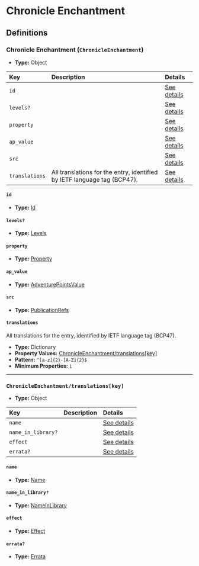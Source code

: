 # Chronicle Enchantment

## Definitions

### <a name="ChronicleEnchantment"></a> Chronicle Enchantment (`ChronicleEnchantment`)

- **Type:** Object

Key | Description | Details
:-- | :-- | :--
`id` |  | <a href="#ChronicleEnchantment/id">See details</a>
`levels?` |  | <a href="#ChronicleEnchantment/levels">See details</a>
`property` |  | <a href="#ChronicleEnchantment/property">See details</a>
`ap_value` |  | <a href="#ChronicleEnchantment/ap_value">See details</a>
`src` |  | <a href="#ChronicleEnchantment/src">See details</a>
`translations` | All translations for the entry, identified by IETF language tag (BCP47). | <a href="#ChronicleEnchantment/translations">See details</a>

#### <a name="ChronicleEnchantment/id"></a> `id`

- **Type:** <a href="#Id">Id</a>

#### <a name="ChronicleEnchantment/levels"></a> `levels?`

- **Type:** <a href="#Levels">Levels</a>

#### <a name="ChronicleEnchantment/property"></a> `property`

- **Type:** <a href="#Property">Property</a>

#### <a name="ChronicleEnchantment/ap_value"></a> `ap_value`

- **Type:** <a href="#AdventurePointsValue">AdventurePointsValue</a>

#### <a name="ChronicleEnchantment/src"></a> `src`

- **Type:** <a href="../source/_PublicationRef.md#PublicationRefs">PublicationRefs</a>

#### <a name="ChronicleEnchantment/translations"></a> `translations`

All translations for the entry, identified by IETF language tag (BCP47).

- **Type:** Dictionary
- **Property Values:** <a href="#ChronicleEnchantment/translations[key]">ChronicleEnchantment/translations[key]</a>
- **Pattern:** `^[a-z]{2}-[A-Z]{2}$`
- **Minimum Properties:** `1`

---

### <a name="ChronicleEnchantment/translations[key]"></a> `ChronicleEnchantment/translations[key]`

- **Type:** Object

Key | Description | Details
:-- | :-- | :--
`name` |  | <a href="#ChronicleEnchantment/translations[key]/name">See details</a>
`name_in_library?` |  | <a href="#ChronicleEnchantment/translations[key]/name_in_library">See details</a>
`effect` |  | <a href="#ChronicleEnchantment/translations[key]/effect">See details</a>
`errata?` |  | <a href="#ChronicleEnchantment/translations[key]/errata">See details</a>

#### <a name="ChronicleEnchantment/translations[key]/name"></a> `name`

- **Type:** <a href="#Name">Name</a>

#### <a name="ChronicleEnchantment/translations[key]/name_in_library"></a> `name_in_library?`

- **Type:** <a href="#NameInLibrary">NameInLibrary</a>

#### <a name="ChronicleEnchantment/translations[key]/effect"></a> `effect`

- **Type:** <a href="#Effect">Effect</a>

#### <a name="ChronicleEnchantment/translations[key]/errata"></a> `errata?`

- **Type:** <a href="../source/_Erratum.md#Errata">Errata</a>
